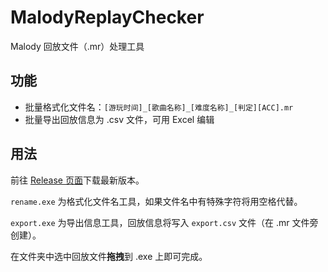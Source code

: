 # MalodyReplayChecker

Malody 回放文件（.mr）处理工具

## 功能

- 批量格式化文件名：`[游玩时间]_[歌曲名称]_[难度名称]_[判定][ACC].mr`
- 批量导出回放信息为 .csv 文件，可用 Excel 编辑

## 用法

前往 [Release 页面](https://github.com/uzxn/MalodyReplayChecker/releases)下载最新版本。

`rename.exe` 为格式化文件名工具，如果文件名中有特殊字符将用空格代替。

`export.exe` 为导出信息工具，回放信息将写入 `export.csv` 文件（在 .mr 文件旁创建）。

在文件夹中选中回放文件**拖拽**到 .exe 上即可完成。
